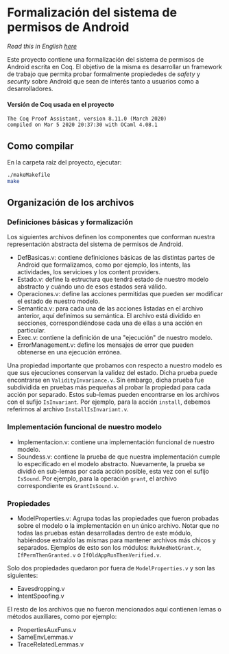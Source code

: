 # Formalización del sistema de permisos de Android

_Read this in English [here](README.en.md)_

Este proyecto contiene una formalización del sistema de permisos de Android escrita en Coq. El
objetivo de la misma es desarrollar un framework de trabajo que permita probar formalmente
propiededes de _safety_ y _security_ sobre Android que sean de interés tanto a usuarios como a
desarrolladores.

#### Versión de Coq usada en el proyecto

```
The Coq Proof Assistant, version 8.11.0 (March 2020)
compiled on Mar 5 2020 20:37:30 with OCaml 4.08.1
```

## Como compilar

En la carpeta raíz del proyecto, ejecutar:

```sh
./makeMakefile
make
```

## Organización de los archivos

### Definiciones básicas y formalización

Los siguientes archivos definen los componentes que conforman nuestra representación abstracta del
sistema de permisos de Android.

- DefBasicas.v: contiene definiciones básicas de las distintas partes de Android que formalizamos,
  como por ejemplo, los intents, las actividades, los servicioes y los content providers.
- Estado.v: define la estructura que tendrá estado de nuestro modelo abstracto y cuándo uno de esos
  estados será válido.
- Operaciones.v: define las acciones permitidas que pueden ser modificar el estado de nuestro modelo.
- Semantica.v: para cada una de las acciones listadas en el archivo anterior, aquí definimos su
  semántica. El archivo está dividido en secciones, correspondiéndose cada una de ellas a una acción
  en particular.
- Exec.v: contiene la definición de una "ejecución" de nuestro modelo.
- ErrorManagement.v: define los mensajes de error que pueden obtenerse en una ejecución errónea.

Una propiedad importante que probamos con respecto a nuestro modelo es que sus ejecuciones conservan
la validez del estado. Dicha prueba puede encontrarse en `ValidityInvariance.v`. Sin embargo, dicha
prueba fue subdividida en pruebas más pequeñas al probar la propiedad para cada acción por separado.
Estos sub-lemas pueden encontrarse en los archivos con el sufijo `IsInvariant`. Por ejemplo, para la
acción `install`, debemos referirnos al archivo `InstallIsInvariant.v`.

### Implementación funcional de nuestro modelo

- Implementacion.v: contiene una implementación funcional de nuestro modelo.
- Soundess.v: contiene la prueba de que nuestra implementación cumple lo especificado en el modelo
  abstracto. Nuevamente, la prueba se dividió en sub-lemas por cada acción posible, esta vez con el
  sufijo `IsSound`. Por ejemplo, para la operación `grant`, el archivo correspondiente es
  `GrantIsSound.v`.

### Propiedades

- ModelProperties.v: Agrupa todas las propiedades que fueron probadas sobre el modelo o la
  implementación en un único archivo. Notar que no todas las pruebas están desarrolladas dentro de
  este módulo, habiéndose extraído las mismas para mantener archivos más chicos y separados.
  Ejemplos de esto son los módulos: `RvkAndNotGrant.v`, `IfPermThenGranted.v` o
  `IfOldAppRunThenVerified.v`.

Solo dos propiedades quedaron por fuera de `ModelProperties.v` y son las siguientes:

- Eavesdropping.v
- IntentSpoofing.v

El resto de los archivos que no fueron mencionados aquí contienen lemas o métodos auxiliares, como
por ejemplo:

- PropertiesAuxFuns.v
- SameEnvLemmas.v
- TraceRelatedLemmas.v
